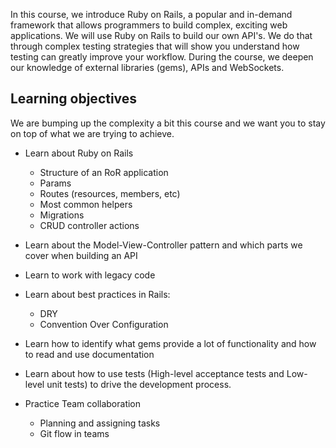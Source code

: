 In this course, we introduce Ruby on Rails, a popular and in-demand framework that allows programmers to build complex, exciting web applications. We will use Ruby on Rails to build our own API's. We do that through complex testing strategies that will show you understand how testing can greatly improve your workflow. During the course, we deepen our knowledge of external libraries (gems), APIs and WebSockets.

## Learning objectives

We are bumping up the complexity a bit this course and we want you to stay on top of what we are trying to achieve.

- Learn about Ruby on Rails
  -   Structure of an RoR application
  -   Params
  -   Routes (resources, members, etc)
  -   Most common helpers
  -   Migrations
  -   CRUD controller actions

- Learn about the Model-View-Controller pattern and which parts we cover when building an API

- Learn to work with legacy code

- Learn about best practices in Rails:
  -   DRY
  -   Convention Over Configuration

- Learn how to identify what gems provide a lot of functionality and how to read and use documentation

- Learn about how to use tests (High-level acceptance tests and Low-level unit tests) to drive the development process.

- Practice Team collaboration
  -   Planning and assigning tasks
  -   Git flow in teams